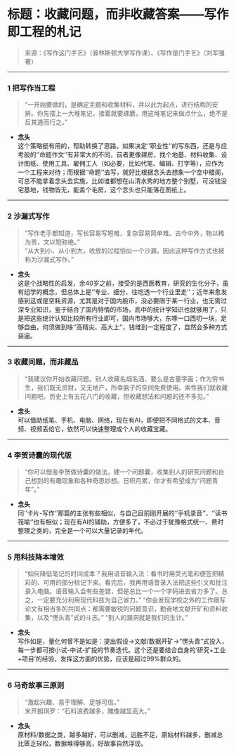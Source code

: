 # 标题：收藏问题，而非收藏答案——写作即工程的札记

> 来源：《写作这门手艺》（普林斯顿大学写作课）、《写作是门手艺》（刘军强著）

---

### 1 把写作当工程
> “一开始要做的，是确定主题和收集材料，并以此为起点，进行结构的安排。你先摆上一大堆笔记，接着就要琢磨，用这堆笔记来做点什么，绝不是反其道而行之。”

- **念头**  
  这个策略挺有用的，帮助转换了思路。如果决定‘’职业性‘’的写东西，还是与应考般的‘’命题作文‘’有非常大的不同，前者更像建房，找个地基、材料收集、设计图纸、使用工具、雇佣工人（如必要，比如代笔、编辑、打字等），应作为一个工程来对待；而根据‘’命题‘’去写，就好比根据念头去想象一个空中楼阁，可总不能拿着念头去实施，比如谁都想在山清水秀的地方整个别墅，可没钱没宅基地，钱物皆无，能盖个毛房，这个念头也只能落在图纸上。

---

### 2 沙漏式写作
> “写作老手都知道，写长容易写短难，复杂容易简单难。古今中外，物以稀为贵，文以短称绝。”  
> “从大到小、从小到大，收放的过程恰似一个沙漏，因此这种写作方式也被称为沙漏式写作。”

- **念头**  
  这是个战略性的启发，余40岁之前，接受的是西医教育，研究的生化分子，虽有组学的概念，但总体上是‘’专业、细分、往吃透一个行业里走‘’；近年来愈发感到这或是空耗资源，尤其是对于国内股市，没必要限于某一行业，也无需过深专业知识，鉴于结合了国内特情的市场，高中的统计学知识也就够用了，只是把这些统计认知比较所有行业即可，国内市场够大，东啄一口西叨一块，足够自由，何须做到啥‘’高精尖、高大上‘’，钱堆到一定程度了，自然会多种方式装逼。

---

### 3 收藏问题，而非藏品
> “我建议你开始收藏问题。别人收藏名烟名酒，要么是古董字画；作为穷书生，我们既无资财，又无地产，所幸脑子的空间免费使用。索性我们就收藏问题吧。历史上有五花八门的收藏，但收藏想法和问题的还不多见。”

- **念头**  
  可以借助纸笔、手机、电脑、网络，现在有AI，即便把不同格式的文本、音频、视频丢给它，依然可以快速整理成个人的收藏宝藏。

---

### 4 李贺诗囊的现代版
> “你可以借鉴李贺做诗囊的做法，建一个问题囊，收集别人的研究问题和自己想到的有趣现象和各种奇思妙想。日积月累，你才有希望成为“问题青年”。”

- **念头**  
  同‘’卡片-写作‘’那篇的主张有些相似，与自己目前刚开展的‘’手机录音‘’、‘’读书筏喻‘’也有相似；现在有AI的辅助，方便多了，不必过于犹豫格式统一、费时整理之类的，完全是一个可以大量记录的年代。

---

### 5 用科技降本增效
> “如何降低笔记的时间成本？我用语音输入法：看书时用荧光笔和便签把精彩的、可用的部分标记下来。看完后，我再用语音录入法把这些引文和批注录入电脑。语音输入会有些差错，但是总比一个一个字码进去省力多了。总之，一定要充分利用现代科技为自己省力。”
> “你会发现学校之外的工作跟写论文有相当多的共同点：都需要敏锐的问题意识，勤奋地文献开矿和资料收集，以及“愣头青”式的斗志。”
> “别人的漏洞就是我们的生计。”

- **念头**  
  写作如是，量化何曾不是如是：提出假设→文献/数据开矿→“愣头青”式投入，每一步都可按小试-中试-扩投的节奏迭代。这个还是要结合自身的‘研究+工业+项目’的经验，发挥这方面的优势，应该是超过99%群众的。

---

### 6 马奇故事三原则
> “激起兴趣、易于理解、足够可信。”  
> 米开朗琪罗：“石料浪费越多，雕像越显高大。”

- **念头**  
  原材料/数据之类，越多越好，可以删减，远胜不足，原始材料越多，删减总比匮乏轻松，数据堆得够高，好故事自然浮现。